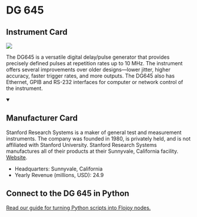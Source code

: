 
# DG 645

## Instrument Card

<img src="https://v5.airtableusercontent.com/v1/19/19/1691539200000/I3AY2LEq_ek5ZGF5rccBgw/OTgjA3KuJIq49xXSPDX3VYLN2rgkUI9cOtFY5LKVpwX6NwniEm-FqWknIk_O2iAaeifM97SZZFov2DEa1AeqNFNruEmwJeWaZKuExlls4u4/JgFP4uAVtQWUyHuWND2mMf3pDZsEboh2itoDcIb9ilQ"/>
<p>The DG645 is a versatile digital delay/pulse generator that provides precisely defined pulses at repetition rates up to 10 MHz. The instrument offers several improvements over older designs—lower jitter, higher accuracy, faster trigger rates, and more outputs. The DG645 also has Ethernet, GPIB and RS-232 interfaces for computer or network control of the instrument.</p>

<details open>
<summary><h2>Manufacturer Card</h2></summary>

Stanford Research Systems is a maker of general test and measurement instruments. The company was founded in 1980, is privately held, and is not affiliated with Stanford University. Stanford Research Systems manufactures all of their products at their Sunnyvale, California facility. <a href="https://www.thinksrs.com/index.html">Website</a>.

<ul>
  <li>Headquarters: Sunnyvale, California</li>
  <li>Yearly Revenue (millions, USD): 24.9</li>
</ul>
</details>

## Connect to the DG 645 in Python

[Read our guide for turning Python scripts into Flojoy nodes.](https://docs.flojoy.ai/custom-nodes/creating-custom-node/)



